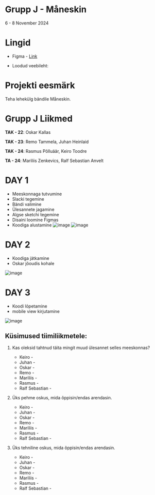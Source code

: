 # Grupp J - Måneskin
6  - 8 November 2024
# Lingid
* Figma - [Link](https://www.figma.com/design/nTpcvD8kkP8YWahdq5S2g3/Maneskin-projekt?node-id=0-1&node-type=canvas&t=NFPyMzPo9kbTipr7-0)
  
* Loodud veebileht:

# Projekti eesmärk
Teha lehekülg bändile Måneskin.

# Grupp J Liikmed
**TAK - 22**: Oskar Kallas

**TAK - 23**: Remo Tammela, Juhan Heinlaid

**TAK - 24**: Rasmus Põlluäär, Keiro Toodre

**TA - 24**:  Mariliis Zenkevics, Ralf Sebastian Anvelt

# DAY 1

* Meeskonnaga tutvumine
* Slacki tegemine
* Bändi valimine
* Ülesannete jagamine
* Algse sketchi tegemine
* Disaini loomine Figmas
* Koodiga alustamine
![image](https://github.com/user-attachments/assets/d03e8957-0b5d-418a-9d9f-0155f48260cf)
![image](https://github.com/user-attachments/assets/354b7e24-6f21-435c-9ded-2edf64ec1cde)

# DAY 2

* Koodiga jätkamine
* Oskar jõoudis kohale

![image](https://github.com/user-attachments/assets/6ad532ed-8647-4472-9165-b8f9fa3b70c8)

# DAY 3

* Koodi lõpetamine
* mobile view kirjutamine
  
![image](https://github.com/user-attachments/assets/8c2bb651-47a4-41c6-92c4-8942331dff87)



## Küsimused tiimiliikmetele:
1. Kas oleksid tahtnud täita mingit muud ülesannet selles meeskonnas?
   * Keiro - 
   * Juhan - 
   * Oskar - 
   * Remo - 
   * Mariliis - 
   * Rasmus -
   * Ralf Sebastian -

2. Üks pehme oskus, mida õppisin/endas arendasin.
   * Keiro - 
   * Juhan - 
   * Oskar - 
   * Remo - 
   * Mariliis - 
   * Rasmus -
   * Ralf Sebastian -
3. Üks tehniline oskus, mida õppisin/endas arendasin.
   * Keiro - 
   * Juhan - 
   * Oskar - 
   * Remo - 
   * Mariliis - 
   * Rasmus -
   * Ralf Sebastian - 





